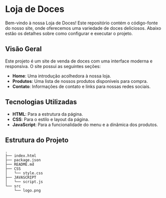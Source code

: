 # Loja de Doces

Bem-vindo à nossa Loja de Doces! Este repositório contém o código-fonte do nosso site, onde oferecemos uma variedade de doces deliciosos. Abaixo estão os detalhes sobre como configurar e executar o projeto.

## Visão Geral

Este projeto é um site de venda de doces com uma interface moderna e responsiva. O site possui as seguintes seções:

- **Home**: Uma introdução acolhedora à nossa loja.
- **Produtos**: Uma lista de nossos produtos disponíveis para compra.
- **Contato**: Informações de contato e links para nossas redes sociais.

## Tecnologias Utilizadas

- **HTML**: Para a estrutura da página.
- **CSS**: Para o estilo e layout da página.
- **JavaScript**: Para a funcionalidade do menu e a dinâmica dos produtos.

## Estrutura do Projeto

```plaintext
.
├── index.html
├── package.json
├── README.md
├── CSS
│   └── style.css
├── JAVASCRIPT
│   └── script.js
└── src
    └── logo.png
